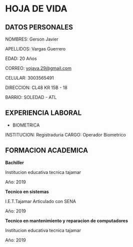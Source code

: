 # HOJA DE VIDA #

## DATOS PERSONALES ##

NOMBRES: Gerson Javier

APELLIDOS: Vargas Guerrero

EDAD: 20 Años

CORREO: yojava.29@gmail.com

CELULAR: 3003565491

DIRECCION: CL48 KR 15B - 18

BARRIO: SOLEDAD - ATL

## EXPERIENCIA LABORAL ##

- BIOMETRICA

INSTITUCION: Registraduria
CARGO: Operador Biometrico

## FORMACION ACADEMICA ##
 
**Bachiller**

Institucion educativa tecnica tajamar

Año: 2019

**Tecnico en sistemas**

I.E.T.Tajamar Articulado con SENA

Año: 2019

**Tecnico en mantenimiento y reparacion de computadores**

Institucion educativa tecnica tajamar

Año: 2019





